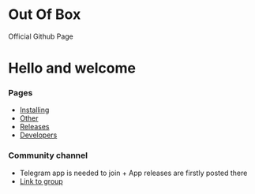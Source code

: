 # Out Of Box
Official Github Page


# Hello and welcome

### Pages
* [Installing](pegasus.html)
* [Other](#)
* [Releases](#)
* [Developers](#)

### Community channel
* Telegram app is needed to join + App releases are firstly posted there
* [Link to group](@)
